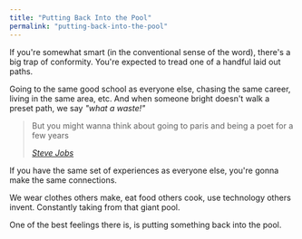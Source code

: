 ```yaml
---
title: "Putting Back Into the Pool"
permalink: "putting-back-into-the-pool"
---
```


If you're somewhat smart (in the conventional sense of the word), there's a big trap of conformity. You're expected to tread one of a handful laid out paths.

Going to the same good school as everyone else, chasing the same career, living in the same area, etc. And when someone bright doesn't walk a preset path, we say *"what a waste!"*

> But you might wanna think about going to paris and being a poet for a few years
> 
> <cite><a href="https://www.youtube.com/watch?v=oPbcM5N5Sqg">Steve Jobs</a></cite>

If you have the same set of experiences as everyone else, you're gonna make the same connections.

We wear clothes others make, eat food others cook, use technology others invent. Constantly taking from that giant pool.

One of the best feelings there is, is putting something back into the pool.
